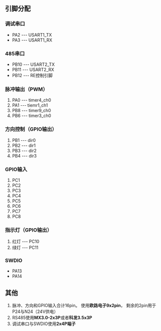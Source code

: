## 引脚分配
### 调试串口
- PA2 --- USART1_TX
- PA3 --- USART1_RX
### 485串口
- PB10 --- USART2_TX
- PB11 --- USART2_RX
- PB12 --- RE控制引脚
### 脉冲输出（PWM）
1. PA0 --- timer4_ch0
2. PA1 --- tiemr1_ch1
3. PB8 --- timer9_ch0
4. PB6 --- timer3_ch0
### 方向控制（GPIO输出）
1. PB1 --- dir0
2. PB2 --- dir1
3. PB3 --- dir2
4. PB4 --- dir3
### GPIO输入
1. PC1 
2. PC2
3. PC3
4. PC4
5. PC5
6. PC6
7. PC7
8. PC8

### 指示灯（GPIO输出）
1. 红灯 --- PC10
2. 绿灯 --- PC11

### SWDIO
- PA13
- PA14

## 其他
1. 脉冲、方向和GPIO输入合计16pin。 使用**欧路电子9x2pin**， 剩余的2pin用于 P24与N24（24V供电）
2. RS485使用**MX3.0-2x3P**或者**科发3.5x3P**
3. 调试串口与SWDIO使用**2x4P端子**